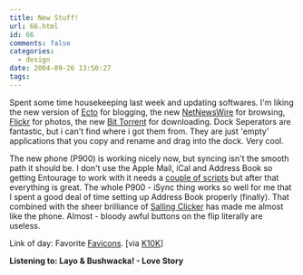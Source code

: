 ```yaml
---
title: New Stuff!
url: 66.html
id: 66
comments: false
categories:
  - design
date: 2004-09-26 13:50:27
tags:
---
```


Spent some time housekeeping last week and updating softwares. I'm liking the new version of [Ecto](http://ecto.kung-foo.tv/) for blogging, the new [NetNewsWire](http://www.ranchero.com) for browsing, [Flickr](http://www.flickr.com) for photos, the new [Bit Torrent](http://bitconjurer.org/BitTorrent/) for downloading. Dock Seperators are fantastic, but i can't find where i got them from. They are just 'empty' applications that you copy and rename and drag into the dock. Very cool.

The new phone (P900) is working nicely now, but syncing isn't the smooth path it should be. I don't use the Apple Mail, iCal and Address Book so getting Entourage to work with it needs a [couple of scripts](http://homepage.mac.com/WebObjects/FileSharing.woa/wa/default?sitefn=RootSite.xml&user=berkowit28&xmlfn=TKDocument.1.xml) but after that everything is great. The whole P900 - iSync thing works so well for me that I spent a good deal of time setting up Address Book properly (finally). That combined with the sheer brilliance of [Salling Clicker](http://homepage.mac.com/jonassalling/Shareware/Clicker/) has made me almost like the phone. Almost - bloody awful buttons on the flip literally are useless.

Link of day: Favorite [Favicons](http://deltatangobravo.com/archives/2004/march/favourite). \[via [K10K](http://www.k10k.net)\]

**Listening to: Layo & Bushwacka! - Love Story**